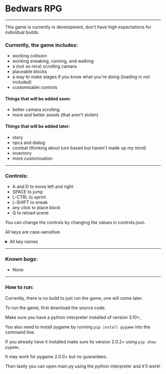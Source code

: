 # Bedwars RPG

---

This game is currently in development, don't have high expectations for individual builds.

### Currently, the game includes:

* working collision
* working sneaking, running, and walking
* a (not so nice) scrolling camara
* placeable blocks
* a way to make stages if you know what you're doing (loading in not included)
* customisable controls

#### Things that will be added soon:

* better camara scrolling
* more and better assets (that aren't stolen)

#### Things that will be added later:

* story
* npcs and dialog
* combat (thinking about turn based but haven't made up my mind)
* inventory
* more customisation

---

### Controls:

* A and D to move left and right
* SPACE to jump
* L-CTRL to sprint
* L-SHIFT to sneak
* any click to place block
* Q to reload scene

You can change the controls by changing the values in controls.json.

All keys are case-sensitive.

<details>
<summary>All key names</summary>

| Name         | ASCII | Description
| :----------- | :---- | :----------
| BACKSPACE    | \b    | backspace
| TAB          | \t    | tab
| CLEAR        |       | clear
| RETURN       | \r    | return
| PAUSE        |       | pause
| ESCAPE       |       | escape
| SPACE        |       | space
| EXCLAIM      | !     | exclamation mark
| QUOTEDBL     | "     | double quote
| HASH         | #     | octothorpe
| DOLLAR       | $     | dollar
| AMPERSAND    | &     | ampersand
| QUOTE        | '     | quote
| LEFTPAREN    | (     | left parenthesis
| RIGHTPAREN   | )     | right parenthesis
| ASTERISK     | *     | asterisk
| PLUS         | +     | plus sign
| COMMA        | ,     | comma
| MINUS        | -     | minus sign
| PERIOD       | .     | period
| SLASH        | /     | forward slash
| 0            | 0     | 0
| 1            | 1     | 1
| 2            | 2     | 2
| 3            | 3     | 3
| 4            | 4     | 4
| 5            | 5     | 5
| 6            | 6     | 6
| 7            | 7     | 7
| 8            | 8     | 8
| 9            | 9     | 9
| COLON        | :     | colon
| SEMICOLON    | ;     | semicolon
| LESS         | <     | less-than sign
| EQUALS       | =     | equals sign
| GREATER      | \>    | greater-than sign
| QUESTION     | ?     | question mark
| AT           | @     | at
| LEFTBRACKET  | [     | left bracket
| BACKSLASH    | \     | backslash
| RIGHTBRACKET | ]     | right bracket
| CARET        | ^     | caret
| UNDERSCORE   | _     | underscore
| BACKQUOTE    | `     | grave
| a            | a     | a
| b            | b     | b
| c            | c     | c
| d            | d     | d
| e            | e     | e
| f            | f     | f
| g            | g     | g
| h            | h     | h
| i            | i     | i
| j            | j     | j
| k            | k     | k
| l            | l     | l
| m            | m     | m
| n            | n     | n
| o            | o     | o
| p            | p     | p
| q            | q     | q
| r            | r     | r
| s            | s     | s
| t            | t     | t
| u            | u     | u
| v            | v     | v
| w            | w     | w
| x            | x     | x
| y            | y     | y
| z            | z     | z
| DELETE       |       | delete
| KP0          |       | keypad 0
| KP1          |       | keypad 1
| KP2          |       | keypad 2
| KP3          |       | keypad 3
| KP4          |       | keypad 4
| KP5          |       | keypad 5
| KP6          |       | keypad 6
| KP7          |       | keypad 7
| KP8          |       | keypad 8
| KP9          |       | keypad 9
| KP_PERIOD    | .     | keypad period
| KP_DIVIDE    | /     | keypad divide
| KP_MULTIPLY  | *     | keypad multiply
| KP_MINUS     | -     | keypad minus
| KP_PLUS      | +     | keypad plus
| KP_ENTER     | \r    | keypad enter
| KP_EQUALS    | =     | keypad equals
| UP           |       | up arrow
| DOWN         |       | down arrow
| RIGHT        |       | right arrow
| LEFT         |       | left arrow
| INSERT       |       | insert
| HOME         |       | home
| END          |       | end
| PAGEUP       |       | page up
| PAGEDOWN     |       | page down
| F1           |       | F1
| F2           |       | F2
| F3           |       | F3
| F4           |       | F4
| F5           |       | F5
| F6           |       | F6
| F7           |       | F7
| F8           |       | F8
| F9           |       | F9
| F10          |       | F10
| F11          |       | F11
| F12          |       | F12
| F13          |       | F13
| F14          |       | F14
| F15          |       | F15
| NUMLOCK      |       | numlock
| CAPSLOCK     |       | capslock
| SCROLLOCK    |       | scrollock
| RSHIFT       |       | right shift
| LSHIFT       |       | left shift
| RCTRL        |       | right control
| LCTRL        |       | left control
| RALT         |       | right alt
| LALT         |       | left alt
| RMETA        |       | right meta
| LMETA        |       | left meta
| LSUPER       |       | left Windows key
| RSUPER       |       | right Windows key
| MODE         |       | mode shift
| HELP         |       | help
| PRINT        |       | print screen
| SYSREQ       |       | sysrq
| BREAK        |       | break
| MENU         |       | menu
| POWER        |       | power
| EURO         | €     | Euro
| AC_BACK      |       | Android back button

</details>

---

### Known bugs:

* None

---

### How to run:

Currently, there is no build to just run the game, one will come later.

To run the game, first download the source code.

Make sure you have a python interpreter installed of version 3.10+,

You also need to install pygame by running ``pip install pygame`` into the command line.

If you already have it installed make sure its version 2.0.2+ using ``pip show pygame``,

It may work for pygame 2.0.0+ but no guarantees.

Then lastly you can open main.py using the python interpreter and it'll work!